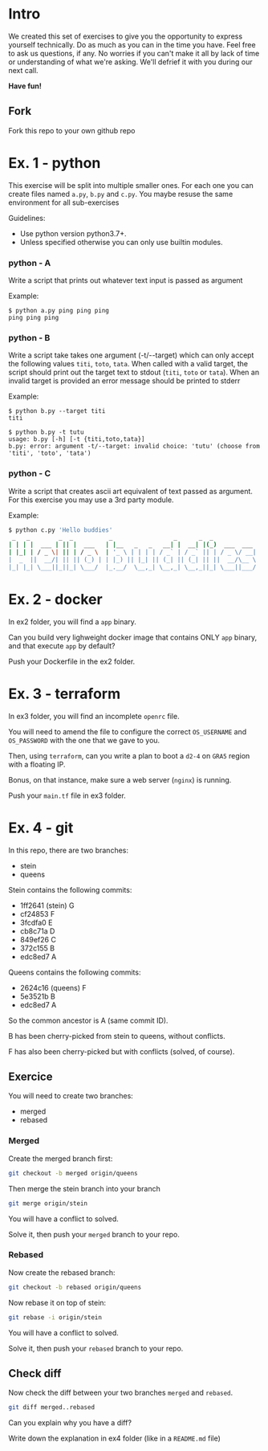 # Intro

We created this set of exercises to give you the opportunity to express yourself technically. Do as much as you can in
the time you have. Feel free to ask us questions, if any. No worries if you can't make it all by lack of time or
understanding of what we're asking. We'll defrief it with you during our next call.

**Have fun!**

## Fork

Fork this repo to your own github repo

# Ex. 1 - python

This exercise will be split into multiple smaller ones. For each one
you can create files named `a.py`, `b.py` and `c.py`. You maybe resuse the same
environment for all sub-exercises

Guidelines:
- Use python version python3.7+.
- Unless specified otherwise you can only use builtin modules.

### python - A

Write a script that prints out whatever text input is passed as argument

Example:

```
$ python a.py ping ping ping
ping ping ping
```

### python - B

Write a script take takes one argument (-t/--target) which can only
accept the following values `titi`, `toto`, `tata`. When called with a valid
target, the script should print out the target text to stdout (`titi`, `toto` or `tata`).
When an invalid target is provided an error message should be printed to stderr

Example:

```
$ python b.py --target titi
titi

$ python b.py -t tutu
usage: b.py [-h] [-t {titi,toto,tata}]
b.py: error: argument -t/--target: invalid choice: 'tutu' (choose from 'titi', 'toto', 'tata')
```

### python - C

Write a script that creates ascii art equivalent of text passed as argument.
For this exercise you may use a 3rd party module.

Example:

```bash
$ python c.py 'Hello buddies'
 _   _        _  _          _                 _      _  _
| | | |  ___ | || |  ___   | |__   _   _   __| |  __| |(_)  ___  ___
| |_| | / _ \| || | / _ \  | '_ \ | | | | / _` | / _` || | / _ \/ __|
|  _  ||  __/| || || (_) | | |_) || |_| || (_| || (_| || ||  __/\__ \
|_| |_| \___||_||_| \___/  |_.__/  \__,_| \__,_| \__,_||_| \___||___/

```

# Ex. 2 - docker

In ex2 folder, you will find a `app` binary.

Can you build very lighweight docker image that contains ONLY `app` binary, and that execute `app` by default?

Push your Dockerfile in the ex2 folder.

# Ex. 3 - terraform

In ex3 folder, you will find an incomplete `openrc` file.

You will need to amend the file to configure the correct `OS_USERNAME` and `OS_PASSWORD` with the one that we gave to you.

Then, using `terraform`, can you write a plan to boot a `d2-4` on `GRA5` region with a floating IP.

Bonus, on that instance, make sure a web server (`nginx`) is running.

Push your `main.tf` file in ex3 folder.

# Ex. 4 - git

In this repo, there are two branches:

- stein
- queens

Stein contains the following commits:

- 1ff2641 (stein) G
- cf24853 F
- 3fcdfa0 E
- cb8c71a D
- 849ef26 C
- 372c155 B
- edc8ed7 A

Queens contains the following commits:

- 2624c16 (queens) F
- 5e3521b B
- edc8ed7 A

So the common ancestor is A (same commit ID).

B has been cherry-picked from stein to queens, without conflicts.

F has also been cherry-picked but with conflicts (solved, of course).

## Exercice

You will need to create two branches:

- merged
- rebased

### Merged

Create the merged branch first:

```bash
git checkout -b merged origin/queens
```

Then merge the stein branch into your branch

```bash
git merge origin/stein
```

You will have a conflict to solved.

Solve it, then push your `merged` branch to your repo.

### Rebased

Now create the rebased branch:

```bash
git checkout -b rebased origin/queens
```

Now rebase it on top of stein:

```bash
git rebase -i origin/stein
```

You will have a conflict to solved.

Solve it, then push your `rebased` branch to your repo.

## Check diff

Now check the diff between your two branches `merged` and `rebased`.

```bash
git diff merged..rebased
```

Can you explain why you have a diff?

Write down the explanation in ex4 folder (like in a `README.md` file)
